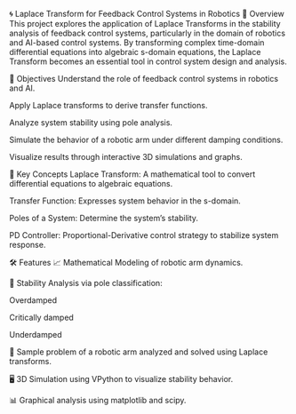 🌀 Laplace Transform for Feedback Control Systems in Robotics
📘 Overview
This project explores the application of Laplace Transforms in the stability analysis of feedback control systems, particularly in the domain of robotics and AI-based control systems. By transforming complex time-domain differential equations into algebraic s-domain equations, the Laplace Transform becomes an essential tool in control system design and analysis.

🎯 Objectives
Understand the role of feedback control systems in robotics and AI.

Apply Laplace transforms to derive transfer functions.

Analyze system stability using pole analysis.

Simulate the behavior of a robotic arm under different damping conditions.

Visualize results through interactive 3D simulations and graphs.

🧠 Key Concepts
Laplace Transform: A mathematical tool to convert differential equations to algebraic equations.

Transfer Function: Expresses system behavior in the s-domain.

Poles of a System: Determine the system’s stability.

PD Controller: Proportional-Derivative control strategy to stabilize system response.

🛠️ Features
📈 Mathematical Modeling of robotic arm dynamics.

🧮 Stability Analysis via pole classification:

Overdamped

Critically damped

Underdamped

🧪 Sample problem of a robotic arm analyzed and solved using Laplace transforms.

🖥️ 3D Simulation using VPython to visualize stability behavior.

📊 Graphical analysis using matplotlib and scipy.

